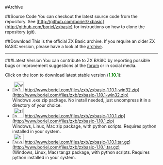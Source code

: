 #Archive

##Source Code
You can checkout the latest source code from the repository.
See [http://github.com/boriel/zxbasic](http://github.com/boriel/zxbasic) for instructions on how to clone the
repository (git).

##Download
This is the official ZX Basic archive. If you require an older ZX BASIC version, please have a look
at the [archive](https://www.boriel.com/files/zxb/).

----

###Latest Version
You can contribute to ZX BASIC by reporting possible bugs or improvement suggestions at the
[forum](http://www.boriel.com/forum) or in social media.

Click on the icon to download latest stable version (<span style="color: green;">**1.10.1**</span>):

* [<img src="https://zxbasic.readthedocs.io/en/latest/img/zip-package-2.png" alt="win32zip" width="32px"/>
  http://www.boriel.com/files/zxb/zxbasic-1.10.1-win32.zip](http://www.boriel.com/files/zxb/zxbasic-1.10.1-win32.zip)
<br />Windows .exe zip package. No install needed, just uncompress it in a directory of your choice.
* [<img src="https://zxbasic.readthedocs.io/en/latest/img/zip-package.png" alt="zip" width="32px"/>
  http://www.boriel.com/files/zxb/zxbasic-1.10.1.zip](http://www.boriel.com/files/zxb/zxbasic-1.10.1.zip)
<br />Windows, Linux, Mac zip package, with python scripts. Requires python installed in your system.
* [<img src="https://zxbasic.readthedocs.io/en/latest/img/driver-down.png" alt="tar.gz" width="32px"/>
  http://www.boriel.com/files/zxb/zxbasic-1.10.1.tar.gz](http://www.boriel.com/files/zxb/zxbasic-1.10.1.tar.gz)
<br />(Windows, Linux, Mac) tar.gz package, with python scripts. Requires python installed in your system.
